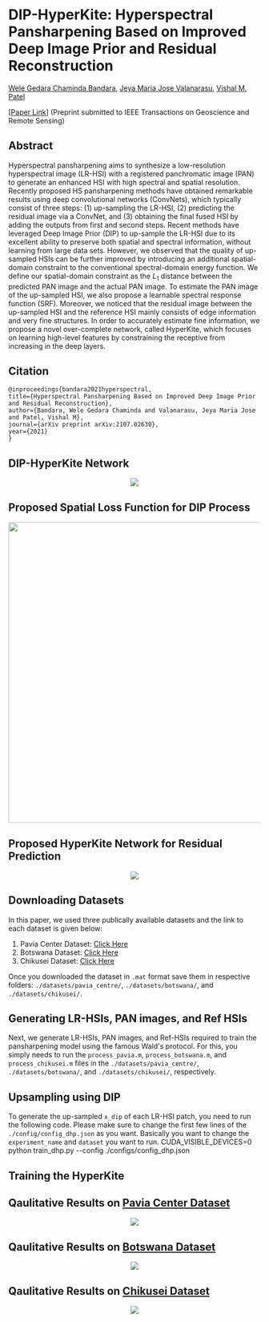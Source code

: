 # DIP-HyperKite: Hyperspectral Pansharpening Based on Improved Deep Image Prior and  Residual Reconstruction
[Wele Gedara Chaminda Bandara](https://www.researchgate.net/profile/Chaminda-Bandara-4), [Jeya Maria Jose Valanarasu](https://jeya-maria-jose.github.io/research/), [Vishal M. Patel](https://engineering.jhu.edu/vpatel36/sciencex_teams/vishalpatel/)

[[Paper Link](https://arxiv.org/abs/2107.02630)] (Preprint submitted to IEEE Transactions on Geoscience and Remote Sensing)

## Abstract
Hyperspectral pansharpening aims to synthesize a low-resolution hyperspectral image (LR-HSI) with a registered panchromatic image (PAN) to generate an enhanced HSI with high spectral and spatial resolution.  Recently proposed HS pansharpening methods have obtained remarkable results using deep convolutional networks (ConvNets), which typically consist of three steps: (1) up-sampling the LR-HSI, (2) predicting the residual image via a ConvNet, and (3) obtaining the final fused HSI by adding the outputs from first and second steps.  Recent methods have leveraged Deep Image Prior (DIP) to up-sample the LR-HSI due to its excellent ability to preserve both spatial and spectral information, without learning from  large data sets. However, we observed that the quality of up-sampled HSIs can be further improved by introducing an additional spatial-domain constraint to the conventional spectral-domain energy function. We define our spatial-domain constraint as the $L_1$ distance between the predicted PAN image and the actual PAN image. To estimate the PAN image of the up-sampled HSI, we also propose a learnable spectral response function (SRF). Moreover, we noticed that the residual image between the up-sampled HSI and the reference HSI mainly consists of edge information and very fine structures. In order to accurately estimate fine information, we propose a novel over-complete network, called HyperKite, which focuses on learning high-level features by constraining the receptive from increasing in the deep layers.

## Citation
    @inproceedings{bandara2021hyperspectral,
    title={Hyperspectral Pansharpening Based on Improved Deep Image Prior and Residual Reconstruction},
    author={Bandara, Wele Gedara Chaminda and Valanarasu, Jeya Maria Jose and Patel, Vishal M},
    journal={arXiv preprint arXiv:2107.02630},
    year={2021}
    } 

## DIP-HyperKite Network
<p align="center">
<img src="imgs/GRS-method.jpg"/>

## Proposed Spatial Loss Function for DIP Process
<p align="center">
<img src="imgs/GRS-R.jpg" width="600px"/>

## Proposed HyperKite Network for Residual Prediction
<p align="center">
<img src="imgs/GRS-HyperKite.jpg"/>

## Downloading Datasets
In this paper, we used three publically available datasets and the link to each dataset is given below:
1. Pavia Center Dataset: [Click Here](http://www.ehu.eus/ccwintco/index.php/Hyperspectral_Remote_Sensing_Scenes)
2. Botswana Dataset: [Click Here](http://www.ehu.eus/ccwintco/index.php/Hyperspectral_Remote_Sensing_Scenes)
3. Chikusei Dataset: [Click Here](https://naotoyokoya.com/Download.html)

Once you downloaded the dataset in `.mat` format save them in respective folders: `./datasets/pavia_centre/`, `./datasets/botswana/`, and `./datasets/chikusei/`.

## Generating LR-HSIs, PAN images, and Ref HSIs
Next, we generate LR-HSIs, PAN images, and Ref-HSIs required to train the pansharpening model using the famous Wald's protocol. For this, you simply needs to run the `process_pavia.m`, `process_botswana.m`, and `process_chikusei.m` files in the `./datasets/pavia_centre/`, `./datasets/botswana/`, and `./datasets/chikusei/`, respectively.

## Upsampling using DIP
To generate the up-sampled `x_dip` of each LR-HSI patch, you need to run the following code. Please make sure to change the first few lines of the `./config/config_dhp.json` as you want. Basically you want to change the `experiment_name` and `dataset` you want to run.
    CUDA_VISIBLE_DEVICES=0 python train_dhp.py --config ./configs/config_dhp.json

## Training the HyperKite

    
## Qaulitative Results on [Pavia Center Dataset](http://www.ehu.eus/ccwintco/index.php/Hyperspectral_Remote_Sensing_Scenes)
<p align="center">
<img src="imgs/GRS2-final_pred_pavia.jpg"/>

## Qaulitative Results on [Botswana Dataset](http://www.ehu.eus/ccwintco/index.php/Hyperspectral_Remote_Sensing_Scenes)
<p align="center">
<img src="imgs/GRS2-final_pred_botswana.jpg"/>

## Qaulitative Results on [Chikusei Dataset](https://naotoyokoya.com/Download.html)
<p align="center">
<img src="imgs/GRS2-final_pred_chikusei.jpg"/>

